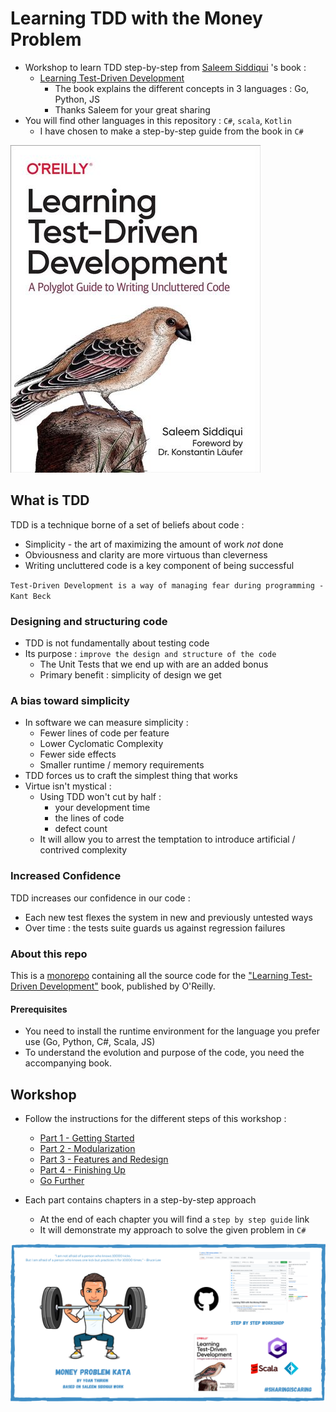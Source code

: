 # Learning TDD with the Money Problem
* Workshop to learn TDD step-by-step from [Saleem Siddiqui](https://www.linkedin.com/in/ssiddiqui/) 's book :
    * [Learning Test-Driven Development](https://www.oreilly.com/library/view/learning-test-driven-development/9781098106461/)
        * The book explains the different concepts in 3 languages : Go, Python, JS
        * Thanks Saleem for your great sharing
* You will find other languages in this repository : `C#`, `scala`, `Kotlin`
    * I have chosen to make a step-by-step guide from the book in `C#`

[![img/Learning-Test-Driven-Development.jpg](img/Learning-Test-Driven-Development.jpg)](https://www.oreilly.com/library/view/learning-test-driven-development/9781098106461/)

## What is TDD
TDD is a technique borne of a set of beliefs about code :

* Simplicity - the art of maximizing the amount of work *not* done
* Obviousness and clarity are more virtuous than cleverness
* Writing uncluttered code is a key component of being successful

`Test-Driven Development is a way of managing fear during programming - Kant Beck`

### Designing and structuring code
* TDD is not fundamentally about testing code
* Its purpose : `improve the design and structure of the code`
    * The Unit Tests that we end up with are an added bonus
    * Primary benefit : simplicity of design we get

### A bias toward simplicity
* In software we can measure simplicity :
    * Fewer lines of code per feature
    * Lower Cyclomatic Complexity
    * Fewer side effects
    * Smaller runtime / memory requirements
* TDD forces us to craft the simplest thing that works
* Virtue isn't mystical :
    * Using TDD won't cut by half :
        * your development time
        * the lines of code
        * defect count
    * It will allow you to arrest the temptation to introduce artificial / contrived complexity

### Increased Confidence
TDD increases our confidence in our code :

* Each new test flexes the system in new and previously untested ways
* Over time : the tests suite guards us against regression failures

### About this repo
This is a [monorepo](https://trunkbaseddevelopment.com/monorepos/) containing all the source code for the ["Learning Test-Driven Development"](https://learning.oreilly.com/library/view/learning-test-driven-development/9781098106461/) book, published by O'Reilly.

#### Prerequisites
* You need to install the runtime environment for the language you prefer use (Go, Python, C#, Scala, JS)
* To understand the evolution and purpose of the code, you need the accompanying book.

## Workshop
* Follow the instructions for the different steps of this workshop :
    * [Part 1 - Getting Started](how-to/Part1.md)
    * [Part 2 - Modularization](how-to/Part2.md)
    * [Part 3 - Features and Redesign](how-to/Part3.md)
    * [Part 4 - Finishing Up](how-to/Part4.md)
    * [Go Further](how-to/Go-Further.md)

* Each part contains chapters in a step-by-step approach
  * At the end of each chapter you will find a `step by step guide` link
  * It will demonstrate my approach to solve the given problem in `C#`

![Workshop](img/workshop.png)

